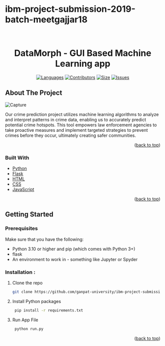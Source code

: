 # ibm-project-submission-2019-batch-meetgajjar18


<br />
<div align="center">
<h1 align="center">DataMorph - GUI Based Machine Learning app</h3>

[![Languages][language-shield]][language-url]
[![Contributors][contri-shield]][contri-url]
[![Size][size-shield]][size-url]
[![Issues][issues-shield]][issues-url]

</div>



## About The Project

![Capture](https://user-images.githubusercontent.com/57010227/234502891-78a53e47-5d85-4fe9-ad2e-2395a20be933.JPG)

Our crime prediction project utilizes machine learning algorithms to analyze and interpret patterns in crime data, enabling us to accurately predict potential crime hotspots. This tool empowers law enforcement agencies to take proactive measures and implement targeted strategies to prevent crimes before they occur, ultimately creating safer communities.

<p align="right">(<a href="#top">back to top</a>)</p>


### Built With

* [Python](https://www.python.org/)
* [Flask](https://flask.palletsprojects.com/)
* [HTML](https://html.com/)
* [CSS](https://www.w3.org/Style/CSS/Overview.en.html)
* [JavaScript](https://www.javascript.com/)

<p align="right">(<a href="#top">back to top</a>)</p>

## Getting Started

### Prerequisites

Make sure that you have the following:
-  Python 3.10 or higher and pip (which comes with Python 3+)
-  flask
-  An environment to work in - something like Jupyter or Spyder

### Installation :

1. Clone the repo
   ```sh
   git clone https://github.com/ganpat-university/ibm-project-submission-2019-batch-meetgajjar18
   ```
2. Install Python packages

   ```sh
    pip install -r requirements.txt
    ```
3. Run App File
   ```sh
    python run.py
    ```

<p align="right">(<a href="#top">back to top</a>)</p>


[contri-shield]: https://img.shields.io/github/contributors/ganpat-university/ibm-project-submission-2019-batch-meetgajjar18?style=for-the-badge
[contri-url]: #


[size-shield]: https://img.shields.io/github/repo-size/ganpat-university/ibm-project-submission-2019-batch-meetgajjar18?style=for-the-badge
[size-url]: #

[issues-shield]: https://img.shields.io/github/issues/ganpat-university/ibm-project-submission-2019-batch-meetgajjar18?style=for-the-badge
[issues-url]: #

[language-shield]: https://img.shields.io/github/languages/count/ganpat-university/ibm-project-submission-2019-batch-meetgajjar18?style=for-the-badge
[language-url]: #

[product-screenshot]: Media/Home.png
